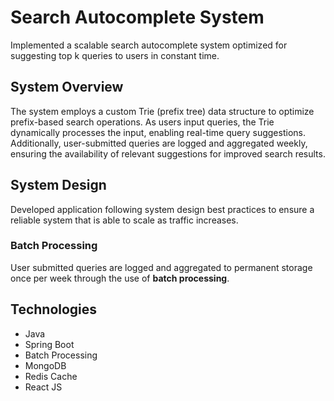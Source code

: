 # Search Autocomplete System

Implemented a scalable search autocomplete system optimized for suggesting top k queries to users in constant time.

## System Overview

The system employs a custom Trie (prefix tree) data structure to optimize prefix-based search operations. As users input queries, 
the Trie dynamically processes the input, enabling real-time query suggestions. Additionally, user-submitted queries are logged 
and aggregated weekly, ensuring the availability of relevant suggestions for improved search results.


## System Design
Developed application following system design best practices to ensure a reliable system that is able to scale as traffic 
increases.

### Batch Processing
User submitted queries are logged and aggregated to permanent storage once per week through the use of **batch processing**.



## Technologies
- Java
- Spring Boot
- Batch Processing
- MongoDB
- Redis Cache
- React JS

